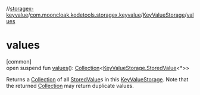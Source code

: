 //[storagex-keyvalue](../../../index.md)/[com.mooncloak.kodetools.storagex.keyvalue](../index.md)/[KeyValueStorage](index.md)/[values](values.md)

# values

[common]\
open suspend fun [values](values.md)(): [Collection](https://kotlinlang.org/api/latest/jvm/stdlib/kotlin.collections/-collection/index.html)&lt;[KeyValueStorage.StoredValue](-stored-value/index.md)&lt;*&gt;&gt;

Returns a [Collection](https://kotlinlang.org/api/latest/jvm/stdlib/kotlin.collections/-collection/index.html) of all [StoredValue](-stored-value/index.md)s in this [KeyValueStorage](index.md). Note that the returned [Collection](https://kotlinlang.org/api/latest/jvm/stdlib/kotlin.collections/-collection/index.html) may return duplicate values.
